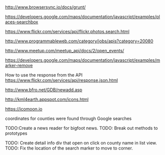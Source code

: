 http://www.browsersync.io/docs/grunt/

https://developers.google.com/maps/documentation/javascript/examples/places-searchbox

https://www.flickr.com/services/api/flickr.photos.search.html

http://www.programmableweb.com/category/jobs/apis?category=20080

http://www.meetup.com/meetup_api/docs/2/open_events/

https://developers.google.com/maps/documentation/javascript/examples/marker-remove

How to use the response from the API
https://www.flickr.com/services/api/response.json.html

http://www.bfro.net/GDB/newadd.asp

http://kml4earth.appspot.com/icons.html

https://icomoon.io

coordinates for counties were found through Google searches

TODO:Create a news reader for bigfoot news.
TODO: Break out methods to prototypes

TODO: Create detail info div that open on click on county name in list view.
TODO: Fix the location of the search marker to move to corner.
